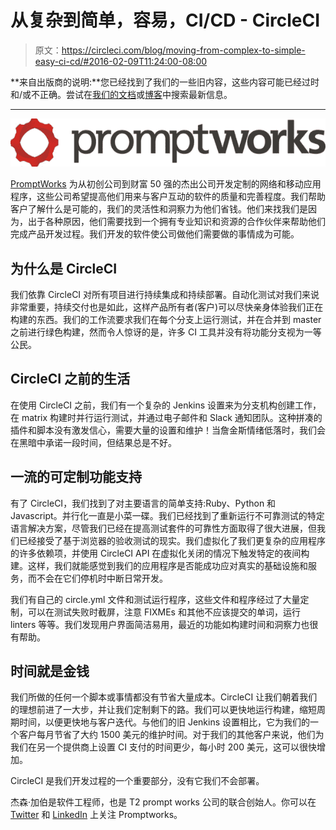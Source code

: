 # 从复杂到简单，容易，CI/CD - CircleCI

> 原文：<https://circleci.com/blog/moving-from-complex-to-simple-easy-ci-cd/#2016-02-09T11:24:00-08:00>

**来自出版商的说明:**您已经找到了我们的一些旧内容，这些内容可能已经过时和/或不正确。尝试在[我们的文档](https://circleci.com/docs/)或[博客](https://circleci.com/blog/)中搜索最新信息。

* * *

![promptworks-logo](img/6097ecc5e739cfdaeeaf9f9abb965f6e.png)

[PromptWorks](https://www.promptworks.com/) 为从初创公司到财富 50 强的杰出公司开发定制的网络和移动应用程序，这些公司希望提高他们用来与客户互动的软件的质量和完善程度。我们帮助客户了解什么是可能的，我们的灵活性和洞察力为他们省钱。他们来找我们是因为，出于各种原因，他们需要找到一个拥有专业知识和资源的合作伙伴来帮助他们完成产品开发过程。我们开发的软件使公司做他们需要做的事情成为可能。

## 为什么是 CircleCI

我们依靠 CircleCI 对所有项目进行持续集成和持续部署。自动化测试对我们来说非常重要，持续交付也是如此，这样产品所有者(客户)可以尽快亲身体验我们正在构建的东西。我们的工作流要求我们在每个分支上运行测试，并在合并到 master 之前进行绿色构建，然而令人惊讶的是，许多 CI 工具并没有将功能分支视为一等公民。

## CircleCI 之前的生活

在使用 CircleCI 之前，我们有一个复杂的 Jenkins 设置来为分支机构创建工作，在 matrix 构建时并行运行测试，并通过电子邮件和 Slack 通知团队。这种拼凑的插件和脚本没有激发信心，需要大量的设置和维护！当詹金斯情绪低落时，我们会在黑暗中承诺一段时间，但结果总是不好。

## 一流的可定制功能支持

有了 CircleCI，我们找到了对主要语言的简单支持:Ruby、Python 和 Javascript。并行化一直是小菜一碟。我们已经找到了重新运行不可靠测试的特定语言解决方案，尽管我们已经在提高测试套件的可靠性方面取得了很大进展，但我们已经接受了基于浏览器的验收测试的现实。我们虚拟化了我们更复杂的应用程序的许多依赖项，并使用 CircleCI API 在虚拟化关闭的情况下触发特定的夜间构建。这样，我们就能感觉到我们的应用程序是否能成功应对真实的基础设施和服务，而不会在它们停机时中断日常开发。

我们有自己的 circle.yml 文件和测试运行程序，这些文件和程序经过了大量定制，可以在测试失败时截屏，注意 FIXMEs 和其他不应该提交的单词，运行 linters 等等。我们发现用户界面简洁易用，最近的功能如构建时间和洞察力也很有帮助。

## 时间就是金钱

我们所做的任何一个脚本或事情都没有节省大量成本。CircleCI 让我们朝着我们的理想前进了一大步，并让我们定制剩下的路。我们可以更快地运行构建，缩短周期时间，以便更快地与客户迭代。与他们的旧 Jenkins 设置相比，它为我们的一个客户每月节省了大约 1500 美元的维护时间。对于我们的其他客户来说，他们为我们在另一个提供商上设置 CI 支付的时间更少，每小时 200 美元，这可以很快增加。

CircleCI 是我们开发过程的一个重要部分，没有它我们不会部署。

杰森·加伯是软件工程师，也是 T2 prompt works 公司的联合创始人。你可以在 [Twitter](https://twitter.com/promptworks) 和 [LinkedIn](https://www.linkedin.com/company/promptworks) 上关注 Promptworks。
